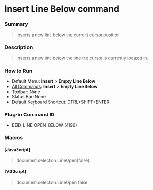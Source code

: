 # Insert Line Below command

### Summary

> Inserts a new line below the current cursor position.

### Description

> Inserts a new line below the line the cursor is currently located in.

### How to Run

- Default Menu: **Insert** \> **Empty Line Below**
- [All Commands](../tools/all_commands): **Insert** \> **Empty Line Below**
- Toolbar: None
- Status Bar: None
- Default Keyboard Shortcut: CTRL+SHIFT+ENTER

### Plug-in Command ID

- EEID\_LINE\_OPEN\_BELOW (4196)

### Macros

#### \[JavaScript\]

> document.selection.LineOpen(false);

#### \[VBScript\]

> document.selection.LineOpen false
